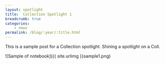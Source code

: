 ```yaml
---
layout: spotlight
title:  Collection Spotlight 1
breadcrumb: true
categories:
    - news
permalink: /blog/:year/:title.html
---
```

This is a sample post for a Collection spotlight. Shining a spotlight on a Coll.

![Sample of notebook]({{ site.urlimg }}sample1.png)
